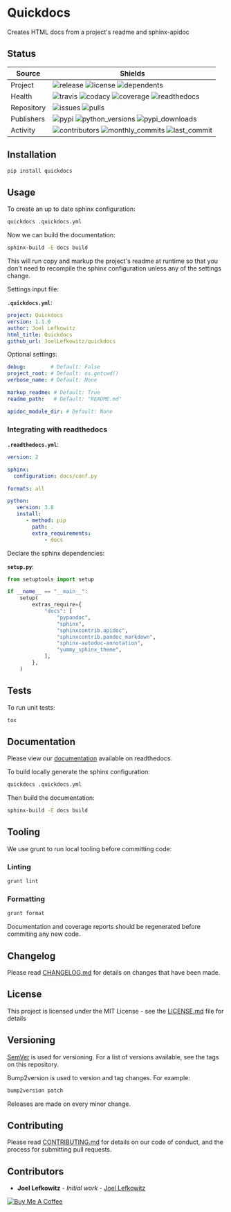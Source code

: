 # Quickdocs

Creates HTML docs from a project's readme and sphinx-apidoc

## Status

| Source     | Shields                                                                                                            |
| ---------- | ------------------------------------------------------------------------------------------------------------------ |
| Project    | ![release][release_shield] ![license][license_shield]  ![dependents][dependents_shield]                            |
| Health     | ![travis][travis_shield] ![codacy][codacy_shield] ![coverage][coverage_shield] ![readthedocs][readthedocs_shield]  |
| Repository | ![issues][issues_shield] ![pulls][pulls_shield]                                                                    |
| Publishers | ![pypi][pypi_shield] ![python_versions][python_versions_shield] ![pypi_downloads][pypi_downloads_shield]           |
| Activity   | ![contributors][contributors_shield] ![monthly_commits][monthly_commits_shield] ![last_commit][last_commit_shield] |

## Installation

```bash
pip install quickdocs
```

## Usage

To create an up to date sphinx configuration:

```bash
quickdocs .quickdocs.yml
```

Now we can build the documentation:

```bash
sphinx-build -E docs build
```

This will run copy and markup the project's readme at runtime so that you don't need to recompile the sphinx configuration unless any of the settings change.

Settings input file:

**`.quickdocs.yml`**:

```yml
project: Quickdocs
version: 1.1.0
author: Joel Lefkowitz
html_title: Quickdocs
github_url: JoelLefkowitz/quickdocs
```

Optional settings:

```yml
debug:        # Default: False
project_root: # Default: os.getcwd()
verbose_name: # Default: None
```

```yml
markup_readme: # Default: True
readme_path:   # Default: "README.md"
```

```yml
apidoc_module_dir: # Default: None
```

### Integrating with readthedocs

**`.readthedocs.yml`**:

```yml
version: 2

sphinx:
  configuration: docs/conf.py

formats: all

python:
   version: 3.8
   install:
      - method: pip
        path: .
        extra_requirements:
            - docs
```

Declare the sphinx dependencies:

**`setup.py`**:

```python
from setuptools import setup

if __name__ == "__main__":
    setup(
        extras_require={
            "docs": [
                "pypandoc",
                "sphinx",
                "sphinxcontrib.apidoc",
                "sphinxcontrib.pandoc_markdown",
                "sphinx-autodoc-annotation",
                "yummy_sphinx_theme",
            ],
        },
    )
```

## Tests

To run unit tests:

```bash
tox
```

## Documentation

Please view our [documentation][readthedocs] available on readthedocs.

To build locally generate the sphinx configuration:

```bash
quickdocs .quickdocs.yml
```

Then build the documentation:

```bash
sphinx-build -E docs build
```

## Tooling

We use grunt to run local tooling before committing code:

### Linting

```bash
grunt lint
```

### Formatting

```bash
grunt format
```

Documentation and coverage reports should be regenerated before commiting any new code.

## Changelog

Please read [CHANGELOG.md](CHANGELOG.md) for details on changes that have been made.

## License

This project is licensed under the MIT License - see the [LICENSE.md](LICENSE.md) file for details

## Versioning

[SemVer][semver] is used for versioning. For a list of versions available, see the tags on this repository.

Bump2version is used to version and tag changes.
For example:

```bash
bump2version patch
```

Releases are made on every minor change.

## Contributing

Please read [CONTRIBUTING.md](CONTRIBUTING.md) for details on our code of conduct, and the process for submitting pull requests.

## Contributors

- **Joel Lefkowitz** - _Initial work_ - [Joel Lefkowitz][joellefkowitz]

[![Buy Me A Coffee](https://cdn.buymeacoffee.com/buttons/default-blue.png)][coffee]

<!-- Github links -->
[pulls]: https://github.com/JoelLefkowitz/quickdocs/pulls
[issues]: https://github.com/JoelLefkowitz/quickdocs/issues

<!-- External links -->
[pypi]: https://pypi.org/project/randutils
[readthedocs]: https://joellefkowitz-quickdocs.readthedocs.io/en/latest/
[semver]: http://semver.org/
[coffee]: https://www.buymeacoffee.com/joellefkowitz

<!-- Acknowledgments -->
[joellefkowitz]: https://github.com/JoelLefkowitz

<!-- Shields -->
[release_shield]: https://img.shields.io/github/v/tag/joellefkowitz/quickdocs
[license_shield]: https://img.shields.io/github/license/joellefkowitz/quickdocs
[dependents_shield]: https://img.shields.io/librariesio/dependent-repos/pypi/quickdocs
[travis_shield]: https://img.shields.io/travis/joellefkowitz/quickdocs
[codacy_shield]: https://img.shields.io/codacy/coverage/quickdocs
[coverage_shield]: https://img.shields.io/codacy/grade/quickdocs
[readthedocs_shield]: https://img.shields.io/readthedocs/joellefkowitz-quickdocs
[issues_shield]: https://img.shields.io/github/issues/joellefkowitz/quickdocs
[pulls_shield]: https://img.shields.io/github/issues-pr/joellefkowitz/quickdocs
[pypi_shield]: https://img.shields.io/pypi/v/randutils
[python_versions_shield]: https://img.shields.io/pypi/pyversions/quickdocs
[pypi_downloads_shield]: https://img.shields.io/pypi/dw/randutils
[contributors_shield]: https://img.shields.io/github/contributors/joellefkowitz/quickdocs
[monthly_commits_shield]: https://img.shields.io/github/commit-activity/m/joellefkowitz/quickdocs
[last_commit_shield]: https://img.shields.io/github/last-commit/joellefkowitz/quickdocs
